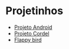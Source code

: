 <h1>Projetinhos</h1>

<ul> 
 <li><a href="https://houllp.github.io/HTML-CSS/Projetos/Curso em Vídeo/Projeto 1/">Projeto Android</a></li>
 <li><a href="https://houllp.github.io/HTML-CSS/Projetos/Curso em Vídeo/Projeto 2/">Projeto Cordel</a></li>
 <li><a href="https://github.com/Houllp/Mini-projetos/Javascript/Flappy bird/flappy.html"</a>Flappy bird</li>
</ul>

